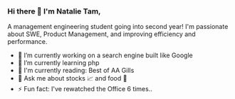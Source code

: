 ### Hi there 👋 I'm Natalie Tam,

A management engineering student going into second year! I'm passionate about SWE, Product Management, and improving efficiency and performance. 

- 🔭 I’m currently working on a search engine built like Google
- 🌱 I’m currently learning php
- 📖 I'm currently reading: Best of AA Gills
- 💬 Ask me about stocks 📈 and food 🍔
- ⚡ Fun fact: I've rewatched the Office 6 times..
